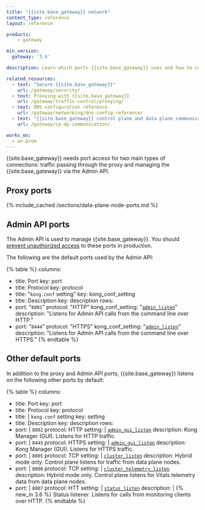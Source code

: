 ```yaml
---
title: "{{site.base_gateway}} network"
content_type: reference
layout: reference

products:
    - gateway

min_version:
  gateway: '3.4'

description: Learn which ports {{site.base_gateway}} uses and how to configure them.

related_resources:
  - text: "Secure {{site.base_gateway}}"
    url: /gateway/security/
  - text: Proxying with {{site.base_gateway}}
    url: /gateway/traffic-control/proxying/
  - text: DNS configuration reference
    url: /gateway/networking/dns-config-reference/
  - text: "{{site.base_gateway}} control plane and data plane communication"
    url: /gateway/cp-dp-communication/

works_on:
  - on-prem
---
```


{{site.base_gateway}} needs port access for two main types of connections: traffic passing through the proxy and managing the {{site.base_gateway}} via the Admin API.

## Proxy ports

{% include_cached /sections/data-plane-node-ports.md %}

## Admin API ports

The Admin API is used to manage {{site.base_gateway}}. You should [prevent unauthorized access](/gateway/secure-the-admin-api/) to these ports in production.

The following are the default ports used by the Admin API:

<!--vale off-->
{% table %}
columns:
  - title: Port
    key: port
  - title: Protocol
    key: protocol
  - title: "`kong.conf` setting"
    key: kong_conf_setting
  - title: Description
    key: description
rows:
  - port: "`8001`"
    protocol: "HTTP"
    kong_conf_setting: "[`admin_listen`](/gateway/configuration/#admin_listen)"
    description: "Listens for Admin API calls from the command line over HTTP."
  - port: "`8444`"
    protocol: "HTTPS"
    kong_conf_setting: "[`admin_listen`](/gateway/configuration/#admin_listen)"
    description: "Listens for Admin API calls from the command line over HTTPS."
{% endtable %}
<!--vale on-->


## Other default ports

In addition to the proxy and Admin API ports, {{site.base_gateway}} listens on the following other ports by default:

{% table %}
columns:
  - title: Port
    key: port
  - title: Protocol
    key: protocol
  - title: |
      `kong.conf` setting
    key: setting
  - title: Description
    key: description
rows:
  - port: |
     `8002`
    protocol: HTTP
    setting: |
      [`admin_gui_listen`](/gateway/configuration/#admin_gui_listen)
    description: Kong Manager (GUI). Listens for HTTP traffic.
  - port: |
     `8445`
    protocol: HTTPS
    setting: |
      [`admin_gui_listen`](/gateway/configuration/#admin_gui_listen)
    description: Kong Manager (GUI). Listens for HTTPS traffic.
  - port: |
     `8005`
    protocol: TCP
    setting: |
      [`cluster_listen`](/gateway/configuration/#cluster_listen)
    description: Hybrid mode only. Control plane listens for traffic from data plane nodes.
  - port: |
     `8006`
    protocol: TCP
    setting: |
      [`cluster_telemetry_listen`](/gateway/configuration/#cluster_telemetry_listen)
    description: Hybrid mode only. Control plane listens for Vitals telemetry data from data plane nodes.
  - port: |
     `8007`
    protocol: HTT
    setting: |
      [`status_listen`](/gateway/configuration/#status_listen)
    description: |
      {% new_in 3.6 %} Status listener. Listens for calls from monitoring clients over HTTP.
{% endtable %}
